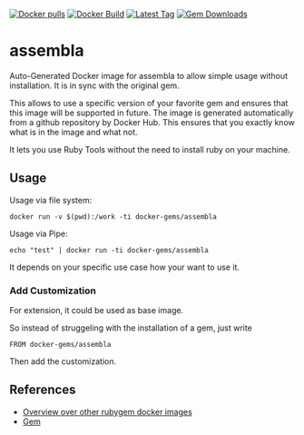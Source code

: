 [![Docker pulls](https://img.shields.io/docker/pulls/rubygem/assembla.svg)](https://hub.docker.com/r/rubygem/assembla/)
[![Docker Build](https://img.shields.io/docker/automated/rubygem/assembla.svg)](https://hub.docker.com/r/rubygem/assembla/)
[![Latest Tag](https://img.shields.io/github/tag/docker-rubygem/assembla.svg)](https://hub.docker.com/r/rubygem/assembla/)
[![Gem Downloads](https://img.shields.io/gem/dt/assembla.svg)](https://rubygems.org/gems/assembla/)
# assembla

Auto-Generated Docker image for assembla to allow simple usage without installation.
It is in sync with the original gem.

This allows to use a specific version of your favorite gem and ensures that this image will be supported in future.
The image is generated automatically from a github repository by Docker Hub.
This ensures that you exactly know what is in the image and what not.

It lets you use Ruby Tools without the need to install ruby on your machine.

## Usage

Usage via file system:

`docker run -v $(pwd):/work -ti docker-gems/assembla`

Usage via Pipe:

`echo "test" | docker run -ti docker-gems/assembla`

It depends on your specific use case how your want to use it.

### Add Customization

For extension, it could be used as base image.

So instead of struggeling with the installation of a gem, just write

`FROM docker-gems/assembla`

Then add the customization.

## References

 - [Overview over other rubygem docker images](https://github.com/thinkbot/docker-rubygem)
 - [Gem](https://rubygems.org/gems/assembla/)
